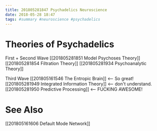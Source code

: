 ```yaml
---
title: 201805281847 Psychadelics Neuroscience
date: 2018-05-28 18:47
tags: #summary #neuroscience #psychadelics
---
```


# Theories of Psychadelics
First + Second Wave
[[201805281851 Model Psychoses Theory]]
[[201805281854 Filtration Theory]]
[[201805281934 Psychoanalytic Theory]]

Third Wave
[[201805161546 The Entropic Brain]] <-- So great!
[[201805281949 Integrated Information Theory]] <-- don't understand.
[[201805281950 Predictive Processing]] <-- FUCKING AWESOME!


# See Also
[[201805161606 Default Mode Network]]

<!-- references (auto)

[#Swanson:2018aa]: Swanson, Link R. 2018. “Unifying Theories of Psychedelic Drug Effects.” _Frontiers in Pharmacology_ 9. Frontiers Media S.A.: 172. doi:10.3389/fphar.2018.00172. 

-->